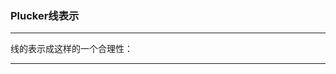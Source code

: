 <!--
 * @Author: Liu Weilong
 * @Date: 2021-01-26 09:19:59
 * @LastEditors: Liu Weilong 
 * @LastEditTime: 2021-01-31 10:47:49
 * @FilePath: /3rd-test-learning/30. supplement_material/plucker_line/doc.md
 * @Description: 
-->
### Plucker线表示


-----
线的表示成这样的一个合理性：



-----